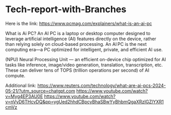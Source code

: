 # Tech-report-with-Branches
Here is the link:
https://www.pcmag.com/explainers/what-is-an-ai-pc

What is Ai PC?
An AI PC is a laptop or desktop computer designed to leverage artificial intelligence (AI) features directly on the device, rather than relying solely on cloud-based processing.
An AI PC is the next computing era—a PC optimized for intelligent, private, and efficient AI use. 

(NPU) Neural Processing Unit — an efficient on-device chip optimized for AI tasks like inference, image/video generation, translation, transcription, etc. These can deliver tens of TOPS (trillion operations per second) of AI compute.

Additional link:
https://www.reuters.com/technology/what-are-ai-pcs-2024-05-21/?utm_source=chatgpt.com
https://www.youtube.com/watch?v=Myg4EP3AU0E
https://www.youtube.com/watch?v=nVyD6THcvDQ&pp=ygUed2hhdCBpcyBhaSBwYyBhbmQgaXRzIGZlYXR1cmVz


